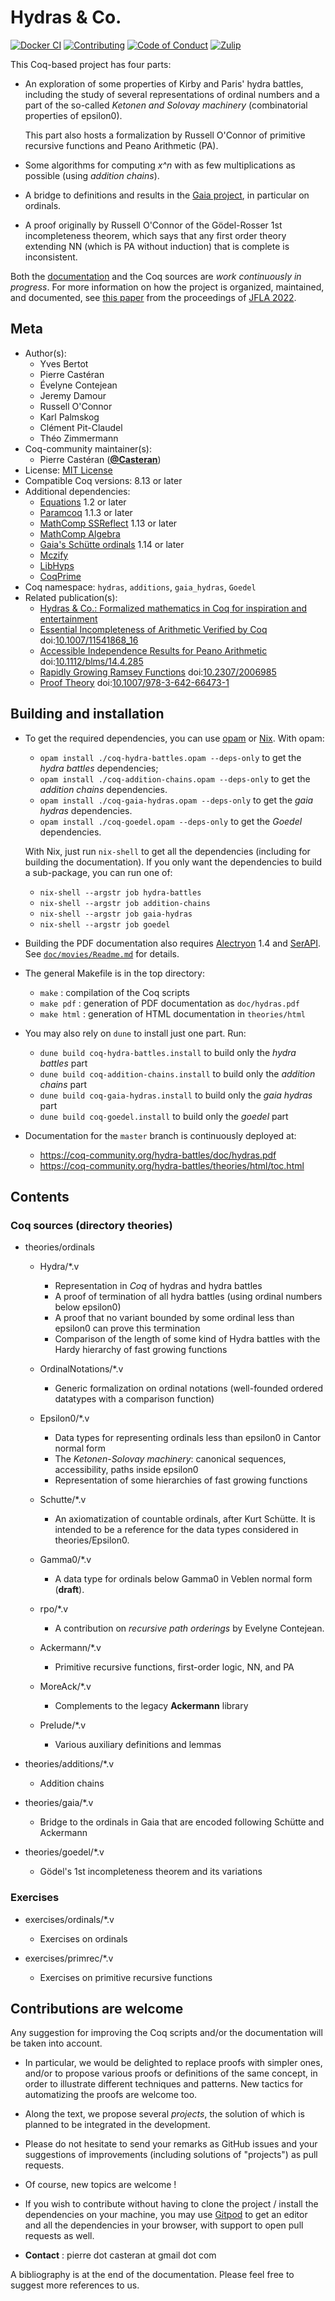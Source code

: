 # Hydras & Co.

[![Docker CI][docker-action-shield]][docker-action-link]
[![Contributing][contributing-shield]][contributing-link]
[![Code of Conduct][conduct-shield]][conduct-link]
[![Zulip][zulip-shield]][zulip-link]

[docker-action-shield]: https://github.com/coq-community/hydra-battles/workflows/Docker%20CI/badge.svg?branch=master
[docker-action-link]: https://github.com/coq-community/hydra-battles/actions?query=workflow:"Docker%20CI"

[contributing-shield]: https://img.shields.io/badge/contributions-welcome-%23f7931e.svg
[contributing-link]: https://github.com/coq-community/hydra-battles#contributions-are-welcome

[conduct-shield]: https://img.shields.io/badge/%E2%9D%A4-code%20of%20conduct-%23f15a24.svg
[conduct-link]: https://github.com/coq-community/manifesto/blob/master/CODE_OF_CONDUCT.md

[zulip-shield]: https://img.shields.io/badge/chat-on%20zulip-%23c1272d.svg
[zulip-link]: https://coq.zulipchat.com/#narrow/stream/237663-coq-community-devs.20.26.20users



This Coq-based project has four parts:

- An exploration of some properties of Kirby and Paris' hydra
  battles, including the study of several representations of
  ordinal numbers and a part of the so-called _Ketonen and Solovay
  machinery_ (combinatorial properties of epsilon0).

  This part also hosts a formalization by Russell O'Connor of
  primitive recursive functions and Peano Arithmetic (PA).

- Some algorithms for computing _x^n_ with as few multiplications as
  possible (using _addition chains_).

- A bridge to definitions and results in the
  [Gaia project](https://github.com/coq-community/gaia), in particular
  on ordinals.

 - A proof originally by Russell O'Connor of the Gödel-Rosser 1st
   incompleteness theorem, which says that any first order theory
   extending NN (which is PA without induction) that is complete is
   inconsistent.

Both the [documentation](https://coq-community.org/hydra-battles/doc/hydras.pdf)
and the Coq sources are _work continuously in progress_. For more information on
how the project is organized, maintained, and documented, see
[this paper](https://hal.archives-ouvertes.fr/hal-03404668) from
the proceedings of [JFLA 2022](http://jfla.inria.fr/jfla2022.html).

## Meta

- Author(s):
  - Yves Bertot
  - Pierre Castéran
  - Évelyne Contejean
  - Jeremy Damour
  - Russell O'Connor
  - Karl Palmskog
  - Clément Pit-Claudel
  - Théo Zimmermann
- Coq-community maintainer(s):
  - Pierre Castéran ([**@Casteran**](https://github.com/Casteran))
- License: [MIT License](LICENSE)
- Compatible Coq versions: 8.13 or later
- Additional dependencies:
  - [Equations](https://github.com/mattam82/Coq-Equations) 1.2 or later
  - [Paramcoq](https://github.com/coq-community/paramcoq) 1.1.3 or later
  - [MathComp SSReflect](https://github.com/math-comp/math-comp) 1.13 or later
  - [MathComp Algebra](https://github.com/math-comp/math-comp)
  - [Gaia's Schütte ordinals](https://github.com/coq-community/gaia) 1.14 or later
  - [Mczify](https://github.com/math-comp/mczify)
  - [LibHyps](https://github.com/Matafou/LibHyps)
  - [CoqPrime](https://github.com/thery/coqprime)
- Coq namespace: `hydras`, `additions`, `gaia_hydras`, `Goedel`
- Related publication(s):
  - [Hydras & Co.: Formalized mathematics in Coq for inspiration and entertainment](https://hal.archives-ouvertes.fr/hal-03404668) 
  - [Essential Incompleteness of Arithmetic Verified by Coq](https://arxiv.org/abs/cs/0505034) doi:[10.1007/11541868_16](https://doi.org/10.1007/11541868_16)
  - [Accessible Independence Results for Peano Arithmetic](https://faculty.baruch.cuny.edu/lkirby/accessible_independence_results.pdf) doi:[10.1112/blms/14.4.285](https://doi.org/10.1112/blms/14.4.285)
  - [Rapidly Growing Ramsey Functions](https://www.jstor.org/stable/2006985) doi:[10.2307/2006985](https://doi.org/10.2307/2006985)
  - [Proof Theory](https://link.springer.com/book/10.1007/978-3-642-66473-1) doi:[10.1007/978-3-642-66473-1](https://doi.org/10.1007/978-3-642-66473-1)

## Building and installation

- To get the required dependencies, you can use [opam](https://opam.ocaml.org)
  or [Nix](https://nixos.org). With opam:
  - `opam install ./coq-hydra-battles.opam --deps-only` to get the _hydra battles_ dependencies;
  - `opam install ./coq-addition-chains.opam --deps-only` to get the _addition chains_ dependencies.
  - `opam install ./coq-gaia-hydras.opam --deps-only` to get the _gaia hydras_ dependencies.
  - `opam install ./coq-goedel.opam --deps-only` to get the _Goedel_ dependencies.

  With Nix, just run `nix-shell` to get all the dependencies
  (including for building the documentation). If you only want the
  dependencies to build a sub-package, you can run one of:
  - `nix-shell --argstr job hydra-battles`
  - `nix-shell --argstr job addition-chains`
  - `nix-shell --argstr job gaia-hydras`
  - `nix-shell --argstr job goedel`

- Building the PDF documentation also requires
  [Alectryon](https://github.com/cpitclaudel/alectryon) 1.4
  and [SerAPI](https://github.com/ejgallego/coq-serapi).
  See [`doc/movies/Readme.md`](doc/movies/Readme.md) for details.

- The general Makefile is in the top directory:
  - `make` : compilation of the Coq scripts
  - `make pdf` : generation of PDF documentation as `doc/hydras.pdf`
  - `make html` : generation of HTML documentation in `theories/html`

- You may also rely on `dune` to install just one part. Run:
  - `dune build coq-hydra-battles.install` to build only the _hydra battles_ part
  - `dune build coq-addition-chains.install` to build only the _addition chains_ part
  - `dune build coq-gaia-hydras.install` to build only the _gaia hydras_ part
  - `dune build coq-goedel.install` to build only the _goedel_ part

- Documentation for the `master` branch is continuously deployed at:
  - https://coq-community.org/hydra-battles/doc/hydras.pdf
  - https://coq-community.org/hydra-battles/theories/html/toc.html

## Contents

### Coq sources (directory theories)

- theories/ordinals

  - Hydra/*.v 
    - Representation in _Coq_ of hydras and hydra battles
    - A proof of termination of all hydra battles (using ordinal numbers below epsilon0)
    - A proof that no variant bounded by some ordinal less than epsilon0 can prove this termination
    - Comparison of the length of some kind of Hydra battles with the Hardy hierarchy of fast growing functions
    
  - OrdinalNotations/*.v
    - Generic formalization on ordinal notations (well-founded ordered datatypes with a comparison function)

  - Epsilon0/*.v
    - Data types for representing ordinals less than epsilon0 in Cantor normal form
    - The _Ketonen-Solovay machinery_: canonical sequences, accessibility, paths inside epsilon0
    - Representation of some hierarchies of fast growing functions

  - Schutte/*.v
    - An axiomatization of countable ordinals, after Kurt Schütte. It is intended to be a reference for the data types considered in theories/Epsilon0.

  - Gamma0/*.v
    - A data type for ordinals below Gamma0 in Veblen normal form (**draft**).

  - rpo/*.v
    - A contribution on _recursive path orderings_ by Evelyne Contejean.

  - Ackermann/*.v
    - Primitive recursive functions, first-order logic, NN, and PA

  - MoreAck/*.v
     - Complements to the legacy **Ackermann** library

  - Prelude/*.v
    - Various auxiliary definitions and lemmas

- theories/additions/*.v  
  - Addition chains

- theories/gaia/*.v
  - Bridge to the ordinals in Gaia that are encoded following Schütte and Ackermann

- theories/goedel/*.v
  - Gödel's 1st incompleteness theorem and its variations

### Exercises

- exercises/ordinals/*.v
  - Exercises on ordinals

- exercises/primrec/*.v
  - Exercises on primitive recursive functions

## Contributions are welcome

Any suggestion for improving the Coq scripts and/or the documentation will be taken into account.

- In particular, we would be delighted to replace proofs with simpler ones, and/or to propose various proofs or definitions of the same concept, in order to illustrate different techniques and patterns. New tactics for automatizing the proofs are welcome too.

- Along the text, we propose several _projects_, the solution of which is planned to be integrated in the development.

- Please do not hesitate to send your remarks as GitHub issues and your suggestions of improvements (including solutions of "projects") as pull requests.
- Of course, new topics are welcome !

- If you wish to contribute without having to clone the project /
  install the dependencies on your machine, you may use
  [Gitpod](https://gitpod.io/#https://github.com/coq-community/hydra-battles/)
  to get an editor and all the dependencies in your browser, with
  support to open pull requests as well.

- __Contact__ : pierre dot casteran at gmail dot com

A bibliography is at the end of the documentation. Please feel free to suggest more references to us.
